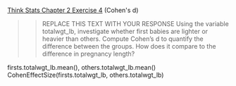 [Think Stats Chapter 2 Exercise 4](http://greenteapress.com/thinkstats2/html/thinkstats2003.html#toc24) (Cohen's d)

>> REPLACE THIS TEXT WITH YOUR RESPONSE
Using the variable totalwgt_lb, investigate whether first babies are lighter or heavier than others. Compute Cohen’s d to quantify the difference between the groups. How does it compare to the difference in pregnancy length?

firsts.totalwgt_lb.mean(), others.totalwgt_lb.mean()
CohenEffectSize(firsts.totalwgt_lb, others.totalwgt_lb)
